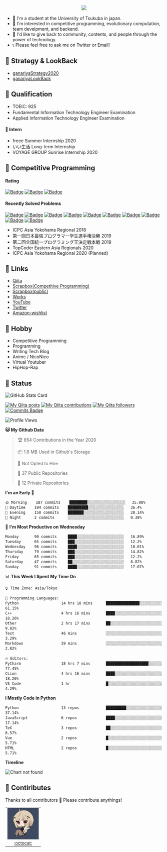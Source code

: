 <!-- 
```bash
$ docker run --rm ganariya/ganariya:ascii

  __ _  __ _ _ __   __ _ _ __(_)_   _  __ _
 / _` |/ _` | '_ \ / _` | '__| | | | |/ _` |
| (_| | (_| | | | | (_| | |  | | |_| | (_| |
 \__, |\__,_|_| |_|\__,_|_|  |_|\__, |\__,_|
 |___/                          |___/

``` -->

<div align="center">
  <img src="https://media1.tenor.com/images/231ed5e3ad49ebbfd3770031cc1b3f75/tenor.gif?itemid=7432079"/>
</div>

- 🏫 I'm a student at the University of Tsukuba in japan.
- 🌱 I'm interested in competitive programming, evolutionary computation, team develpment, and backend.
- 💖 I'd like to give back to community, contents, and people through the power of technology.
- 📞 Please feel free to ask me on Twitter or Email!

## 🐾 Strategy & LookBack

- [ganariyaStrategy2020](https://docs.google.com/presentation/d/1miXe07Y9XukI6bwbh8q4TjisLdw-n51e3prdmfTTCgY/edit)
- [ganariyaLookBack](https://drive.google.com/drive/folders/16P73HK-dLVChC2ivkYosRIY9bT6VXmaC?usp=sharing)

## 🐾 Qualification

- TOEIC: 925
- Fundamental Information Technology Engineer Examination　
- Applied Information Technology Engineer Examination

#### 🐾 Intern

- freee Summer Internship 2020
- いい生活 Long-term Internship
- VOYAGE GROUP Sunrise Internship 2020

## 🐾 Competitive Programming

#### Rating

[![Badge](https://cp-logo.vercel.app/atcoder/ganariya2525)](https://atcoder.jp/users/ganariya2525) [![Badge](https://cp-logo.vercel.app/codeforces/ganariya)](https://codeforces.com/profile/ganariya) [![Badge](https://cp-logo.vercel.app/yukicoder/ganariya)](https://yukicoder.me/users/3037)

<!--START_SECTION:custom_action-->
#### Recently Solved Problems
[![Badge](https://img.shields.io/static/v1?label=ARC109A%20300&message=AC&color=brightgreen)](https://atcoder.jp/contests/arc109/submissions/18481702)
[![Badge](https://img.shields.io/static/v1?label=ARC109B%20400&message=AC&color=brightgreen)](https://atcoder.jp/contests/arc109/submissions/18481631)
[![Badge](https://img.shields.io/static/v1?label=ARC109B%200&message=WA&color=yellow)](https://atcoder.jp/contests/arc109/submissions/18481621)
[![Badge](https://img.shields.io/static/v1?label=ARC109C%20500&message=AC&color=brightgreen)](https://atcoder.jp/contests/arc109/submissions/18481484)
[![Badge](https://img.shields.io/static/v1?label=ARC109C%20500&message=AC&color=brightgreen)](https://atcoder.jp/contests/arc109/submissions/18481427)
[![Badge](https://img.shields.io/static/v1?label=ARC109C%20500&message=AC&color=brightgreen)](https://atcoder.jp/contests/arc109/submissions/18465046)
[![Badge](https://img.shields.io/static/v1?label=ARC109C%200&message=WA&color=yellow)](https://atcoder.jp/contests/arc109/submissions/18464841)
[![Badge](https://img.shields.io/static/v1?label=ARC109C%200&message=WA&color=yellow)](https://atcoder.jp/contests/arc109/submissions/18464552)
[![Badge](https://img.shields.io/static/v1?label=ARC109B%20400&message=AC&color=brightgreen)](https://atcoder.jp/contests/arc109/submissions/18458662)
[![Badge](https://img.shields.io/static/v1?label=ARC109A%20300&message=AC&color=brightgreen)](https://atcoder.jp/contests/arc109/submissions/18452700)

<!--END_SECTION:custom_action-->

- ICPC Asia Yokohama Regional 2018
- 第一回日本最強プログラマー学生選手権決勝 2019
- 第二回全国統一プログラミング王決定戦本戦 2019
- TopCoder Eastern Asia Regionals 2020
- ICPC Asia Yokohama Regional 2020 (Planned)

## 🐾 Links

- [Qiita](https://qiita.com/ganariya)
- [Scrapbox(Competitive Programming)](https://scrapbox.io/ganariya-competitive/)
- [Scrapbox(public)](https://scrapbox.io/ganariya-public/)
- [Works](https://ganariya.github.io/works/)
- [YouTube](https://www.youtube.com/channel/UCPTKMrRhOSf30v59Ktbpl1A)
- [Twitter](https://twitter.com/ganariya)
- [Amazon-wishlist](https://www.amazon.co.jp/hz/wishlist/ls/7297J1ZN3DSH)

## 🐾 Hobby

- Competitive Programming
- Programming
- Writing Tech Blog
- Anime / NicoNico
- Virtual Youtuber
- HipHop-Rap

## 🐾 Status

![GitHub Stats Card](https://github-readme-stats.vercel.app/api?username=Ganariya&count_private=true&show_icons=true&theme=dracula)


[![My Qiita posts](https://qiita-badge.apiapi.app/s/ganariya/posts.svg)](http://qiita.com/ganariya) 
[![My Qiita contributions](https://qiita-badge.apiapi.app/s/ganariya/contributions.svg)](http://qiita.com/ganariya) [![My Qiita followers](https://qiita-badge.apiapi.app/s/ganariya/followers.svg)](http://qiita.com/ganariya) [![Commits Badge](https://badges.pufler.dev/commits/monthly/Ganariya)](https://github.com/Ganariya)

<!--START_SECTION:waka-->
![Profile Views](http://img.shields.io/badge/Profile%20Views-84-blue)

**🐱 My Github Data** 

> 🏆 654 Contributions in the Year 2020
 > 
> 📦 1.6 MB Used in Github's Storage 
 > 
> 🚫 Not Opted to Hire
 > 
> 📜 37 Public Repositories
 > 
> 🔑 12 Private Repositories 

**I'm an Early 🐤** 

```text
🌞 Morning    187 commits    ████████░░░░░░░░░░░░░░░░░   35.08% 
🌆 Daytime    194 commits    █████████░░░░░░░░░░░░░░░░   36.4% 
🌃 Evening    150 commits    ███████░░░░░░░░░░░░░░░░░░   28.14% 
🌙 Night      2 commits      ░░░░░░░░░░░░░░░░░░░░░░░░░   0.38%

```
📅 **I'm Most Productive on Wednesday** 

```text
Monday       90 commits     ████░░░░░░░░░░░░░░░░░░░░░   16.89% 
Tuesday      65 commits     ███░░░░░░░░░░░░░░░░░░░░░░   12.2% 
Wednesday    96 commits     ████░░░░░░░░░░░░░░░░░░░░░   18.01% 
Thursday     79 commits     ███░░░░░░░░░░░░░░░░░░░░░░   14.82% 
Friday       65 commits     ███░░░░░░░░░░░░░░░░░░░░░░   12.2% 
Saturday     47 commits     ██░░░░░░░░░░░░░░░░░░░░░░░   8.82% 
Sunday       91 commits     ████░░░░░░░░░░░░░░░░░░░░░   17.07%

```


📊 **This Week I Spent My Time On** 

```text
⌚︎ Time Zone: Asia/Tokyo

💬 Programming Languages: 
Python                   14 hrs 18 mins      ███████████████░░░░░░░░░░   61.15% 
C++                      4 hrs 16 mins       ████░░░░░░░░░░░░░░░░░░░░░   18.26% 
Other                    2 hrs 17 mins       ██░░░░░░░░░░░░░░░░░░░░░░░   9.82% 
Text                     46 mins             ░░░░░░░░░░░░░░░░░░░░░░░░░   3.29% 
Markdown                 39 mins             ░░░░░░░░░░░░░░░░░░░░░░░░░   2.82%

🔥 Editors: 
PyCharm                  18 hrs 7 mins       ███████████████████░░░░░░   77.45% 
CLion                    4 hrs 16 mins       ████░░░░░░░░░░░░░░░░░░░░░   18.26% 
VS Code                  1 hr                █░░░░░░░░░░░░░░░░░░░░░░░░   4.29%

```

**I Mostly Code in Python** 

```text
Python                   13 repos            █████████░░░░░░░░░░░░░░░░   37.14% 
JavaScript               6 repos             ████░░░░░░░░░░░░░░░░░░░░░   17.14% 
TeX                      3 repos             ██░░░░░░░░░░░░░░░░░░░░░░░   8.57% 
Vue                      2 repos             █░░░░░░░░░░░░░░░░░░░░░░░░   5.71% 
HTML                     2 repos             █░░░░░░░░░░░░░░░░░░░░░░░░   5.71%

```


**Timeline**

![Chart not found](https://raw.githubusercontent.com/Ganariya/Ganariya/master/charts/bar_graph.png) 


<!--END_SECTION:waka-->

## 🐾 Contiributes

Thanks to all contributors 🎉
Please contribute anythings!

<table>
  <tr>
    <td align="center"><a href="https://github.com/Ganariya"><img src="https://github.com/Ganariya/Ganariya/blob/master/ganariya.png?raw=true" width="100px;" alt="ganariya"/><br /><a href="https://github.com/Ganariya" title="Code">:octocat: </a></a></td>
  </tr>
</table>








